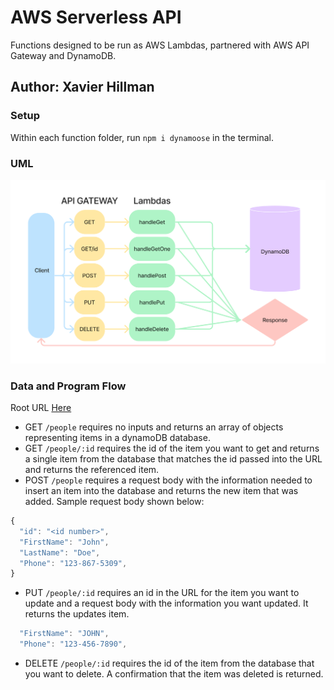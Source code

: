 # AWS Serverless API

Functions designed to be run as AWS Lambdas, partnered with AWS API Gateway and DynamoDB.

## Author: Xavier Hillman

### Setup

Within each function folder, run `npm i dynamoose` in the terminal.

### UML

![Lab 18 UML](./assets/Lab18UML.jpeg)

### Data and Program Flow

Root URL [Here](https://wga32p532m.execute-api.us-east-1.amazonaws.com/)

- GET `/people` requires no inputs and returns an array of objects representing items in a dynamoDB database.
- GET `/people/:id` requires the id of the item you want to get and returns a single item from the database that matches the id passed into the URL and returns the referenced item.
- POST `/people` requires a request body with the information needed to insert an item into the database and returns the new item that was added. Sample request body shown below:

```javascript
{
  "id": "<id number>",
  "FirstName": "John",
  "LastName": "Doe",
  "Phone": "123-867-5309",
}
```

- PUT `/people/:id` requires an id in the URL for the item you want to update and a request body with the information you want updated. It returns the updates item.

```javascript
  "FirstName": "JOHN",
  "Phone": "123-456-7890",
```

- DELETE `/people/:id` requires the id of the item from the database that you want to delete. A confirmation that the item was deleted is returned.
